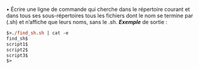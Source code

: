 • Écrire une ligne de commande qui cherche dans le répertoire courant et dans tous
ses sous-répertoires tous les fichiers dont le nom se termine par (.sh) et n’affiche que leurs noms, sans le .sh.
***Exemple*** de sortie :
```ps
$>./find_sh.sh | cat -e
find_sh$
script1$
script2$
script3$
$>
